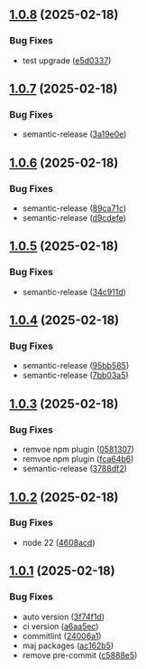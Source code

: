 ## [1.0.8](https://github.com/Actunime/typescript-config/compare/v1.0.7...v1.0.8) (2025-02-18)


### Bug Fixes

* test upgrade ([e5d0337](https://github.com/Actunime/typescript-config/commit/e5d0337676f216a685837cd02a43c56a48825299))

## [1.0.7](https://github.com/Actunime/typescript-config/compare/v1.0.6...v1.0.7) (2025-02-18)


### Bug Fixes

* semantic-release ([3a19e0e](https://github.com/Actunime/typescript-config/commit/3a19e0ee4c765945c01d68c7888327a1940b5da2))

## [1.0.6](https://github.com/Actunime/typescript-config/compare/v1.0.5...v1.0.6) (2025-02-18)


### Bug Fixes

* semantic-release ([89ca71c](https://github.com/Actunime/typescript-config/commit/89ca71c6a3288e53618b7983a013d5af6de10775))
* semantic-release ([d9cdefe](https://github.com/Actunime/typescript-config/commit/d9cdefe510c1d9382fe7f8c7b9c2e013db27459b))

## [1.0.5](https://github.com/Actunime/typescript-config/compare/v1.0.4...v1.0.5) (2025-02-18)


### Bug Fixes

* semantic-release ([34c911d](https://github.com/Actunime/typescript-config/commit/34c911d0f35bad1952a8da6e2709e0fb13a39f56))

## [1.0.4](https://github.com/Actunime/typescript-config/compare/v1.0.3...v1.0.4) (2025-02-18)


### Bug Fixes

* semantic-release ([95bb585](https://github.com/Actunime/typescript-config/commit/95bb585cec37d37fd4b190f7683a123ab415e949))
* semantic-release ([7bb03a5](https://github.com/Actunime/typescript-config/commit/7bb03a557f99248009a50945793dbb84fbf2c7e4))

## [1.0.3](https://github.com/Actunime/typescript-config/compare/v1.0.2...v1.0.3) (2025-02-18)


### Bug Fixes

* remvoe npm plugin ([0581307](https://github.com/Actunime/typescript-config/commit/05813074abe65ff28b3c7a5b43cf0bd4b6dc4114))
* remvoe npm plugin ([fca64b6](https://github.com/Actunime/typescript-config/commit/fca64b63058b7ce86c66223ce2ab779665a562f5))
* semantic-release ([3788df2](https://github.com/Actunime/typescript-config/commit/3788df2d2babaa5f61000856568699d766312450))

## [1.0.2](https://github.com/Actunime/typescript-config/compare/v1.0.1...v1.0.2) (2025-02-18)


### Bug Fixes

* node 22 ([4608acd](https://github.com/Actunime/typescript-config/commit/4608acdf66d828e8c2a6d94c960b661d227b7876))

## [1.0.1](https://github.com/Actunime/typescript-config/compare/v1.0.0...v1.0.1) (2025-02-18)


### Bug Fixes

* auto version ([3f74f1d](https://github.com/Actunime/typescript-config/commit/3f74f1de0d2028e389590f578bd6f69c5d48f4d0))
* ci version ([a6aa5ec](https://github.com/Actunime/typescript-config/commit/a6aa5ec44223f41a1d76c31d9befa811e56ae268))
* commitlint ([24006a1](https://github.com/Actunime/typescript-config/commit/24006a1923f6af566ffb5a1b29c66114c38214b5))
* maj packages ([ac162b5](https://github.com/Actunime/typescript-config/commit/ac162b501ac36f1fe651b644044d90c903fa07e2))
* remove pre-commit ([c5888e5](https://github.com/Actunime/typescript-config/commit/c5888e519c347fe4fe0e4f9cff18d2f9edcd0c37))
